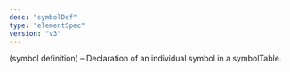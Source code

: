 ```yaml
---
desc: "symbolDef"
type: "elementSpec"
version: "v3"
---
```


(symbol definition) – Declaration of an individual symbol in a symbolTable.